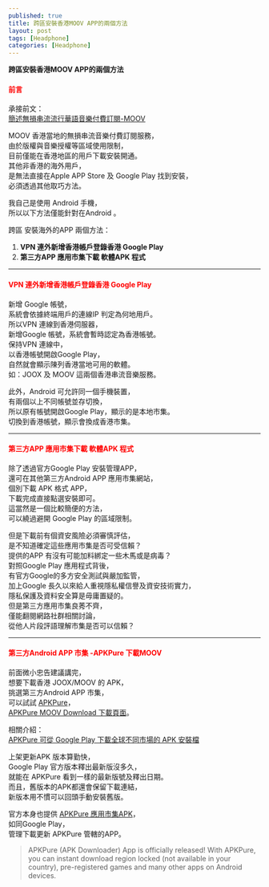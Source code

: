 ```yaml
---
published: true
title: 跨區安裝香港MOOV APP的兩個方法
layout: post
tags: [Headphone]
categories: [Headphone]
---
```


**跨區安裝香港MOOV APP的兩個方法**    
    
#### <font color="red">前言</font>   
    
承接前文：    
[簡述無損串流流行華語音樂付費訂閱-MOOV][2]    
    
MOOV 香港當地的無損串流音樂付費訂閱服務，   
由於版權與音樂授權等區域使用限制，    
目前僅能在香港地區的用戶下載安裝開通。    
其他非香港的海外用戶，    
是無法直接在Apple APP Store 及 Google Play 找到安裝，   
必須透過其他取巧方法。    
    
我自己是使用 Android 手機，   
所以以下方法僅能針對在Android 。    
    
跨區 安裝海外的APP 兩個方法：   

  1.  **VPN 連外新增香港帳戶登錄香港 Google Play**    
  2. **第三方APP 應用市集下載 軟體APK 程式**    

------

#### <font color="red">VPN 連外新增香港帳戶登錄香港 Google Play</font>     
      
新增 Google 帳號，    
系統會依據終端用戶的連線IP 判定為何地用戶。   
所以VPN 連線到香港伺服器，    
新增Google 帳號，系統會暫時認定為香港帳號。   
保持VPN 連線中，    
以香港帳號開啟Google Play，   
自然就會顯示陳列香港當地可用的軟體。    
如：JOOX 及 MOOV 這兩個香港串流音樂服務。   
    
此外，Android 可允許同一個手機裝置，    
有兩個以上不同帳號並存切換，    
所以原有帳號開啟Google Play，顯示的是本地市集。   
切換到香港帳號，顯示會換成香港市集。    

-------------

#### <font color="red">第三方APP 應用市集下載 軟體APK 程式</font>    
    
除了透過官方Google Play 安裝管理APP，   
還可在其他第三方Android APP 應用市集網站，    
個別下載 APK 格式 APP，   
下載完成直接點選安裝即可。    
這當然是一個比較簡便的方法，    
可以繞過避開 Google Play 的區域限制。   

但是下載前有個資安風險必須審慎評估，    
是不知道確定這些應用市集是否可受信賴？    
提供的APP 有沒有可能加料綁定一些木馬或是病毒？    
對照Google Play 應用程式背後，    
有官方Google的多方安全測試與嚴加監管，  
加上Google 長久以來給人重視隱私權信譽及資安技術實力，   
隱私保護及資料安全算是毋庸置疑的。    
但是第三方應用市集良莠不齊，    
僅能翻閱網路社群相關討論，    
從他人片段評語理解市集是否可以信賴？    

------------

#### <font color="red">第三方Android APP 市集 -APKPure 下載MOOV</font>   

前面微小忠告建議講完，    
想要下載香港 JOOX/MOOV 的 APK，   
挑選第三方Android APP 市集，    
可以試試 [APKPure][1]，   
[APKPure MOOV Download 下載頁面][4]。   

相關介紹：    
[APKPure 可從 Google Play 下載全球不同市場的 APK 安裝檔][3]   

上架更新APK 版本算勤快，    
Google Play 官方版本釋出最新版沒多久，    
就能在 APKPure 看到一樣的最新版號及釋出日期。   
而且，舊版本的APK都還會保留下載連結，   
新版本用不慣可以回頭手動安裝舊版。    

官方本身也提供 [APKPure 應用市集APK][5]，   
如同Google Play，   
管理下載更新 APKPure 管轄的APP。    

> APKPure (APK Downloader) App is officially released! With APKPure, you can instant download region locked (not available in your country), pre-registered games and many other apps on Android devices. 


[1]: http://apkpure.com/
[2]: https://shengshampoo.github.io/headphone/2016/09/18/losslessi-monthly-subscription-service-moov.html
[3]: http://www.techorz.com/apps/android-apps/apkpure-download-apk-from-google-play/
[4]: https://apkpure.com/moov/com.now.moov
[5]: https://apkpure.com/apkpure/com.apkpure.aegon
